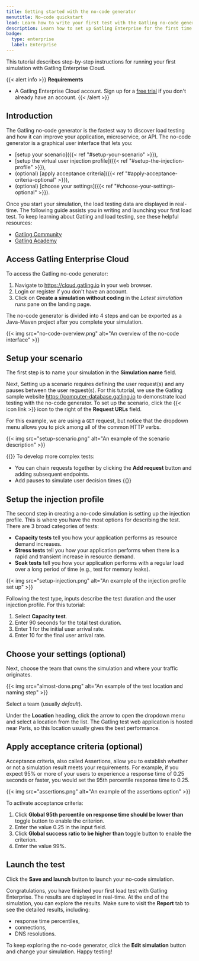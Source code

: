 ```yaml
---
title: Getting started with the no-code generator
menutitle: No-code quickstart
lead: Learn how to write your first test with the Gatling no-code generator
description: Learn how to set up Gatling Enterprise for the first time
badge:
  type: enterprise
  label: Enterprise
---
```


This tutorial describes step-by-step instructions for running your first simulation with Gatling Enterprise Cloud.

{{< alert info >}}
**Requirements**
* A Gatling Enterprise Cloud account. Sign up for a [free trial](https://cloud.gatling.io) if you don't already have an account.
{{< /alert >}}

## Introduction

The Gatling no-code generator is the fastest way to discover load testing and how it can improve your application, microservice, or API. The no-code generator is a graphical user interface that lets you:

- [setup your scenario]({{< ref "#setup-your-scenario" >}}),
- [setup the virtual user injection profile]({{< ref "#setup-the-injection-profile" >}}),
- (optional) [apply acceptance criteria]({{< ref "#apply-acceptance-criteria-optional" >}}),
- (optional) [choose your settings]({{< ref "#choose-your-settings-optional" >}}).

Once you start your simulation, the load testing data are displayed in real-time. The following guide assists you in writing and launching your first load test. To keep learning about Gatling and load testing, see these helpful resources:

- [Gatling Community](https://community.gatling.io)
- [Gatling Academy](https://gatling.io/academy/)

## Access Gatling Enterprise Cloud

To access the Gatling no-code generator:

1. Navigate to https://cloud.gatling.io in your web browser.
2. Login or register if you don't have an account. 
3. Click on **Create a simulation without coding** in the _Latest simulation runs_ pane on the landing page. 

The no-code generator is divided into 4 steps and can be exported as a Java-Maven project after you complete your simulation.

{{< img src="no-code-overview.png" alt="An overview of the no-code interface" >}}

## Setup your scenario

The first step is to name your simulation in the **Simulation name** field. 

Next, Setting up a scenario requires defining the user request(s) and any pauses between the user request(s). For this tutorial, we use the Gatling sample website https://computer-database.gatling.io to demonstrate load testing with the no-code generator. To set up the scenario, click the {{< icon link >}} icon to the right of the **Request URLs** field. 

For this example, we are using a `GET` request, but notice that the dropdown menu allows you to pick among all of the common HTTP verbs.  

{{< img src="setup-scenario.png" alt="An example of the scenario description" >}}

{{<alert info>}}
To develop more complex tests:
- You can chain requests together by clicking the **Add request** button and adding subsequent endpoints. 
- Add pauses to simulate user decision times
{{</alert>}}

## Setup the injection profile

The second step in creating a no-code simulation is setting up the injection profile. This is where you have the most options for describing the test. There are 3 broad categories of tests:

- **Capacity tests** tell you how your application performs as resource demand increases.
- **Stress tests** tell you how your application performs when there is a rapid and transient increase in resource demand.
- **Soak tests** tell you how your application performs with a regular load over a long period of time (e.g., test for memory leaks). 

{{< img src="setup-injection.png" alt="An example of the injection profile set up" >}}

Following the test type, inputs describe the test duration and the user injection profile. For this tutorial:

1. Select **Capacity test**.
2. Enter 90 seconds for the total test duration.
3. Enter 1 for the initial user arrival rate.
4. Enter 10 for the final user arrival rate. 

## Choose your settings (optional)

Next, choose the team that owns the simulation and where your traffic originates. 

{{< img src="almost-done.png" alt="An example of the test location and naming step" >}}

Select a team (usually _default_). 

Under the **Location** heading, click the arrow to open the dropdown menu and select a location from the list. The Gatling test web application is hosted near Paris, so this location usually gives the best performance.  

## Apply acceptance criteria (optional) 

Acceptance criteria, also called Assertions, allow you to establish whether or not a simulation result meets your requirements. For example, if you expect 95% or more of your users to experience a response time of 0.25 seconds or faster, you would set the 95th percentile response time to 0.25. 

{{< img src="assertions.png" alt="An example of the assertions option" >}}

To activate acceptance criteria:

1. Click **Global 95th percentile on response time should be lower than** toggle button to enable the criterion.
2. Enter the value 0.25 in the input field.
3. Click **Global success ratio to be higher than** toggle button to enable the criterion.
4. Enter the value 99%.

## Launch the test

Click the **Save and launch** button to launch your no-code simulation. 

Congratulations, you have finished your first load test with Gatling Enterprise. The results are displayed in real-time. At the end of the simulation, you can explore the results. Make sure to visit the **Report** tab to see the detailed results, including:

- response time percentiles,
- connections,
- DNS resolutions.

To keep exploring the no-code generator, click the **Edit simulation** button and change your simulation. Happy testing! 

